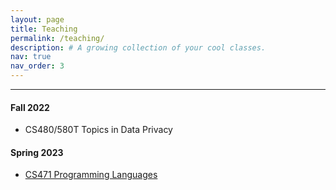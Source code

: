 ```yaml
---
layout: page
title: Teaching
permalink: /teaching/
description: # A growing collection of your cool classes.
nav: true
nav_order: 3
---
```


<!-- pages/teaching.md -->

----

#### Fall 2022
* CS480/580T Topics in Data Privacy

#### Spring 2023
* [CS471 Programming Languages]({{site.url}}/S23-CS471)

